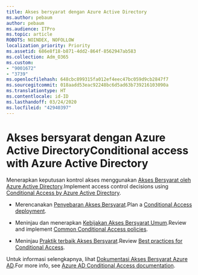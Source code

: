 ```yaml
---
title: Akses bersyarat dengan Azure Active Directory
ms.author: pebaum
author: pebaum
ms.audience: ITPro
ms.topic: article
ROBOTS: NOINDEX, NOFOLLOW
localization_priority: Priority
ms.assetid: 686e8f18-b871-4dd2-864f-8562947ab583
ms.collection: Adm_O365
ms.custom:
- "9001672"
- "3739"
ms.openlocfilehash: 648cbc899315fa012ef4eec47bc059d9cb2847f7
ms.sourcegitcommit: 018aadd53eac92248bc6d5ad63b739216103090a
ms.translationtype: HT
ms.contentlocale: id-ID
ms.lasthandoff: 03/24/2020
ms.locfileid: "42940397"
---
```

# <a name="conditional-access-with-azure-active-directory"></a><span data-ttu-id="a659f-102">Akses bersyarat dengan Azure Active Directory</span><span class="sxs-lookup"><span data-stu-id="a659f-102">Conditional access with Azure Active Directory</span></span>

<span data-ttu-id="a659f-103">Menerapkan keputusan kontrol akses menggunakan [Akses Bersyarat oleh Azure Active Directory](https://docs.microsoft.com/azure/active-directory/conditional-access/overview).</span><span class="sxs-lookup"><span data-stu-id="a659f-103">Implement access control decisions using [Conditional Access by Azure Active Directory](https://docs.microsoft.com/azure/active-directory/conditional-access/overview).</span></span>

- <span data-ttu-id="a659f-104">Merencanakan [Penyebaran Akses Bersyarat](https://docs.microsoft.com/azure/active-directory/conditional-access/plan-conditional-access).</span><span class="sxs-lookup"><span data-stu-id="a659f-104">Plan a [Conditional Access deployment](https://docs.microsoft.com/azure/active-directory/conditional-access/plan-conditional-access).</span></span> 

- <span data-ttu-id="a659f-105">Meninjau dan menerapkan [Kebijakan Akses Bersyarat Umum](https://docs.microsoft.com/azure/active-directory/conditional-access/concept-conditional-access-policy-common).</span><span class="sxs-lookup"><span data-stu-id="a659f-105">Review and implement [Common Conditional Access policies](https://docs.microsoft.com/azure/active-directory/conditional-access/concept-conditional-access-policy-common).</span></span>

- <span data-ttu-id="a659f-106">Meninjau [Praktik terbaik Akses Bersyarat](https://docs.microsoft.com/azure/active-directory/conditional-access/best-practices).</span><span class="sxs-lookup"><span data-stu-id="a659f-106">Review [Best practices for Conditional Access](https://docs.microsoft.com/azure/active-directory/conditional-access/best-practices).</span></span>

<span data-ttu-id="a659f-107">Untuk informasi selengkapnya, lihat [Dokumentasi Akses Bersyarat Azure AD](https://docs.microsoft.com/azure/active-directory/conditional-access/).</span><span class="sxs-lookup"><span data-stu-id="a659f-107">For more info, see [Azure AD Conditional Access documentation](https://docs.microsoft.com/azure/active-directory/conditional-access/).</span></span>
